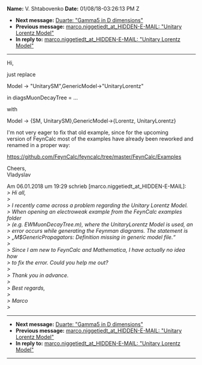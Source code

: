 **Name:** V. Shtabovenko
**Date:** 01/08/18-03:26:13 PM Z

  - **Next message:** [Duarte: "Gamma5 in D dimensions"](1371.html)
  - **Previous message:** [marco.niggetiedt_at_HIDDEN-E-MAIL: "Unitary
    Lorentz Model"](1369.html)
  - **In reply to:** [marco.niggetiedt_at_HIDDEN-E-MAIL: "Unitary Lorentz
    Model"](1369.html)

-----

Hi,  

just replace  

Model -\> "UnitarySM",GenericModel-\>"UnitaryLorentz"  

in diagsMuonDecayTree = ...  

with  

Model -\> {SM, UnitarySM},GenericModel-\>{Lorentz, UnitaryLorentz}  

I'm not very eager to fix that old example, since for the upcoming  
version of FeynCalc most of the examples have already been reworked
and  
renamed in a proper way:  

https://github.com/FeynCalc/feyncalc/tree/master/FeynCalc/Examples  

Cheers,  
Vladyslav  

Am 06.01.2018 um 19:29 schrieb
[marco.niggetiedt_at_HIDDEN-E-MAIL]:  
*\> Hi all,*  
*\>*  
*\> I recently came across a problem regarding the Unitary Lorentz
Model.*  
*\> When opening an electroweak example from the FeynCalc examples
folder*  
*\> (e.g. EWMuonDecayTree.m), where the UnitaryLorentz Model is used,
an*  
*\> error occurs while generating the Feynman diagrams. The statement
is*  
*\> „M$GenericPropagators: Definition missing in generic model file.“*  
*\>*  
*\> Since I am new to FeynCalc and Mathematica, I have actually no idea
how*  
*\> to fix the error. Could you help me out?*  
*\>*  
*\> Thank you in advance.*  
*\>*  
*\> Best regards,*  
*\>*  
*\> Marco*  
*\>*  

-----

  - **Next message:** [Duarte: "Gamma5 in D dimensions"](1371.html)
  - **Previous message:** [marco.niggetiedt_at_HIDDEN-E-MAIL: "Unitary
    Lorentz Model"](1369.html)
  - **In reply to:** [marco.niggetiedt_at_HIDDEN-E-MAIL: "Unitary Lorentz
    Model"](1369.html)

-----

